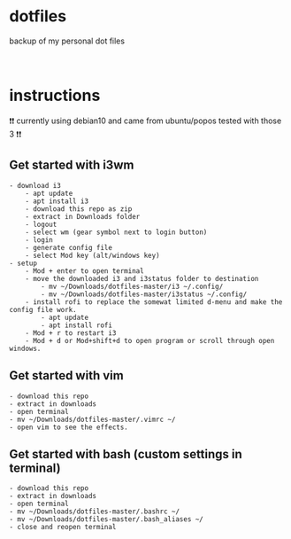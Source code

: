 # dotfiles
backup of my personal dot files
<br><br><br>
# instructions
:exclamation::exclamation: currently using debian10 and came from ubuntu/popos tested with those 3 :exclamation::exclamation:

## Get started with i3wm

	- download i3
    	- apt update
    	- apt install i3
    	- download this repo as zip
    	- extract in Downloads folder
    	- logout
    	- select wm (gear symbol next to login button)
    	- login
		- generate config file
		- select Mod key (alt/windows key)
	- setup
		- Mod + enter to open terminal
		- move the downloaded i3 and i3status folder to destination
			- mv ~/Downloads/dotfiles-master/i3 ~/.config/
			- mv ~/Downloads/dotfiles-master/i3status ~/.config/
		- install rofi to replace the somewat limited d-menu and make the config file work.
			- apt update
			- apt install rofi
		- Mod + r to restart i3
		- Mod + d or Mod+shift+d to open program or scroll through open windows.
  
## Get started with vim
	- download this repo
	- extract in downloads
	- open terminal
	- mv ~/Downloads/dotfiles-master/.vimrc ~/
	- open vim to see the effects.

## Get started with bash (custom settings in terminal)
	- download this repo
	- extract in downloads
	- open terminal
	- mv ~/Downloads/dotfiles-master/.bashrc ~/
	- mv ~/Downloads/dotfiles-master/.bash_aliases ~/
	- close and reopen terminal
